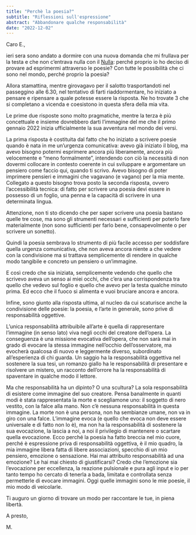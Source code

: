 ```yaml
---
title: "Perchè la poesia?"
subtitle: "Riflessioni sull'espressione"
abstract: "Abbandonare qualche responsabilità"
date: "2022-12-02"
---
```


Caro E.,

ieri sera sono andato a dormire con una nuova domanda che mi frullava per la testa e che non c’entrava nulla con il [Nulla](https://www.thinkprogress.it/post/blog/think022): perché proprio io ho deciso di provare ad esprimermi attraverso le poesie? Con tutte le possibilità che ci sono nel mondo, perché proprio la poesia?

Allora stamattina, mentre girovagavo per il salotto trasportandoti nel passeggino alle 6.30, nel tentativo di farti riaddormentare, ho iniziato a pensare e ripensare a quale potesse essere la risposta. Ne ho trovate 3 che si completano a vicenda e coesistono in questa sfera della mia vita.

Le prime due risposte sono molto pragmatiche, mentre la terza è più concettuale e insieme dovrebbero darti l’immagine del me che il primo gennaio 2022 inizia ufficialmente la sua avventura nel mondo dei versi.

La prima risposta è costituita dal fatto che ho iniziato a scrivere poesie quando è nata in me un’urgenza comunicativa: avevo già iniziato il blog, ma avevo bisogno potermi esprimere ancora più liberamente, ancora più velocemente e “meno formalmente”, intendendo con ciò la necessità di non dovermi collocare in contesto coerente in cui sviluppare e argomentare un pensiero come faccio qui, quando ti scrivo. Avevo bisogno di poter imprimere pensieri e immagini che vagavano (e vagano) per la mia mente. Collegato a questo bisogno trova posto la seconda risposta, ovvero l’accessibilità tecnica: di fatto per scrivere una poesia devi essere in possesso di un foglio, una penna e la capacità di scrivere in una determinata lingua.

Attenzione, non ti sto dicendo che per saper scrivere una poesia bastano quelle tre cose, ma sono gli strumenti necessari e sufficienti per poterlo fare materialmente (non sono sufficienti per farlo bene, consapevolmente o per scrivere un sonetto).

Quindi la poesia sembrava lo strumento di più facile accesso per soddisfare quella urgenza comunicativa, che non aveva ancora niente a che vedere con la condivisione ma si trattava semplicemente di rendere in qualche modo tangibile e concreto un pensiero o un’immagine.

E così credo che sia iniziata, semplicemente vedendo che quello che scrivevo aveva un senso ai miei occhi, che c’era una corrispondenza tra quello che vedevo sul foglio e quello che avevo per la testa qualche minuto prima. Ed ecco che il fuoco si alimenta e vuoi bruciare ancora e ancora.

Infine, sono giunto alla risposta ultima, al nucleo da cui scaturisce anche la condivisione delle poesie: la poesia, e l’arte in generale, sono prive di responsabilità oggettive.

L’unica responsabilità attribuibile all’arte è quella di rappresentare l’immagine (in senso lato) viva negli occhi del creatore dell’opera. La conseguenza è una missione evocativa dell’opera, che non sarà mai in grado di evocare la stessa immagine nell’occhio dell’osservatore, ma evocherà qualcosa di nuovo e leggermente diverso, subordinato all’esperienza di chi guarda. Un saggio ha la responsabilità oggettiva nel sostenere la sua tesi, un romanzo giallo ha le responsabilità di presentare e risolvere un mistero, un racconto dell’orrore ha la responsabilità di spaventare in qualche modo il lettore.

Ma che responsabilità ha un dipinto? O una scultura? La sola responsabilità di esistere come immagine del suo creatore. Pensa banalmente in quanti modi è stata rappresentata la morte e scegliamone uno: il soggetto di nero vestito, con la falce alla mano. Non c’è nessuna responsabilità in questa immagine. La morte non è una persona, non ha sembianze umane, non va in giro con una falce. L’immagine evoca (e quello che evoca non deve essere universale e di fatto non lo è), ma non ha la responsabilità di sostenere la sua evocazione, la lascia a noi, a noi il privilegio di mantenere o scartare quella evocazione. Ecco perché la poesia ha fatto breccia nel mio cuore, perché è espressione priva di responsabilità oggettiva, è il mio quadro, la mia immagine libera fatta di libere associazioni, specchio di un mio pensiero, emozione o sensazione. Hai mai attribuito responsabilità ad una emozione? Le hai mai chiesto di giustificarsi? Credo che l’emozione sia l’evocazione per eccellenza, la reazione pulsionale e pura agli input e io per tanto tempo ho cercato di tenerla a bada, limitata e controllata senza permetterle di evocare immagini. Oggi quelle immagini sono le mie poesie, il mio modo di veicolarle.

Ti auguro un giorno di trovare un modo per raccontare le tue, in piena libertà.

A presto,

M.
